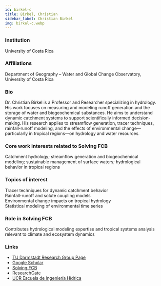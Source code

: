 ```yaml
---
id: birkel-c
title: Birkel, Christian
sidebar_label: Christian Birkel
img: birkel-c.webp
---
```


### Institution

University of Costa Rica

### Affiliations

Department of Geography – Water and Global Change Observatory, University of Costa Rica

### Bio

Dr. Christian Birkel is a Professor and Researcher specializing in hydrology. His work focuses on measuring and modeling runoff generation and the storage of water and biogeochemical substances. He aims to understand dynamic catchment systems to support scientifically informed decision-making. His research applies to streamflow generation, tracer techniques, rainfall-runoff modeling, and the effects of environmental change—particularly in tropical regions—on hydrology and water resources.

### Core work interests related to Solving FCB

Catchment hydrology; streamflow generation and biogeochemical modeling; sustainable management of surface waters; hydrological behavior in tropical regions

### Topics of interest

Tracer techniques for dynamic catchment behavior  
Rainfall-runoff and solute coupling models  
Environmental change impacts on tropical hydrology  
Statistical modeling of environmental time series

### Role in Solving FCB

Contributes hydrological modeling expertise and tropical systems analysis relevant to climate and ecosystem dynamics
### Links
- [TU Darmstadt Research Group Page](https://www.23.chemie.tu-darmstadt.de/forschung_ak_birkel/prof_dr_christian_birkel/index.en.jsp)
- [Google Scholar](https://scholar.google.com/citations?user=Eiiw5Y8AAAAJ)
- [Solving FCB](https://solvingfcb.org/people/christian-birkel/)
- [ResearchGate](https://www.researchgate.net/profile/Christian-Birkel)
- [UCR Escuela de Ingeniería Hídrica](https://www.eih.ucr.ac.cr/personal/docentes/christian-birkel)